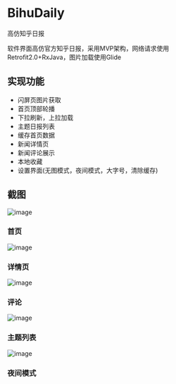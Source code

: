 # BihuDaily
高仿知乎日报

软件界面高仿官方知乎日报，采用MVP架构，网络请求使用Retrofit2.0+RxJava，图片加载使用Glide

## 实现功能

* 闪屏页图片获取
* 首页顶部轮播
* 下拉刷新，上拉加载
* 主题日报列表
* 缓存首页数据
* 新闻详情页
* 新闻评论展示
* 本地收藏
* 设置界面(无图模式，夜间模式，大字号，清除缓存)

## 截图
![image](https://github.com/WhiteDG/BihuDaily/blob/master/screenshot/index.jpg)

### 首页

![image](https://github.com/WhiteDG/BihuDaily/blob/master/screenshot/content.jpg)

### 详情页

![image](https://github.com/WhiteDG/BihuDaily/blob/master/screenshot/comment.jpg)

### 评论

![image](https://github.com/WhiteDG/BihuDaily/blob/master/screenshot/theme.jpg)

### 主题列表

![image](https://github.com/WhiteDG/BihuDaily/blob/master/screenshot/night.jpg)

### 夜间模式
